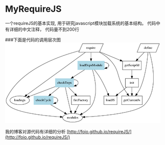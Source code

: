 # MyRequireJS
一个requireJS的基本实现, 用于研究javascript模块加载系统的基本结构。 代码中有详细的中文注释， 代码量不到200行

###下面是代码的调用层次图
![code](code.png)

我的博客对源代码有详细的分析
[http://foio.github.io/requireJS/](http://foio.github.io/requireJS/)

